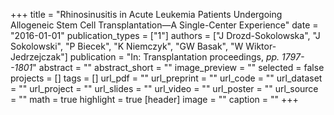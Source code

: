 +++
title = "Rhinosinusitis in Acute Leukemia Patients Undergoing Allogeneic Stem Cell Transplantation—A Single-Center Experience"
date = "2016-01-01"
publication_types = ["1"]
authors = ["J Drozd-Sokolowska", "J Sokolowski", "P Biecek", "K Niemczyk", "GW Basak", "W Wiktor-Jedrzejczak"]
publication = "In: Transplantation proceedings, _pp. 1797--1801_"
abstract = ""
abstract_short = ""
image_preview = ""
selected = false
projects = []
tags = []
url_pdf = ""
url_preprint = ""
url_code = ""
url_dataset = ""
url_project = ""
url_slides = ""
url_video = ""
url_poster = ""
url_source = ""
math = true
highlight = true
[header]
image = ""
caption = ""
+++
